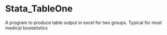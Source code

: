 # Stata_TableOne
A program to produce table output in excel for two groups. Typical for most medical biostatistics
